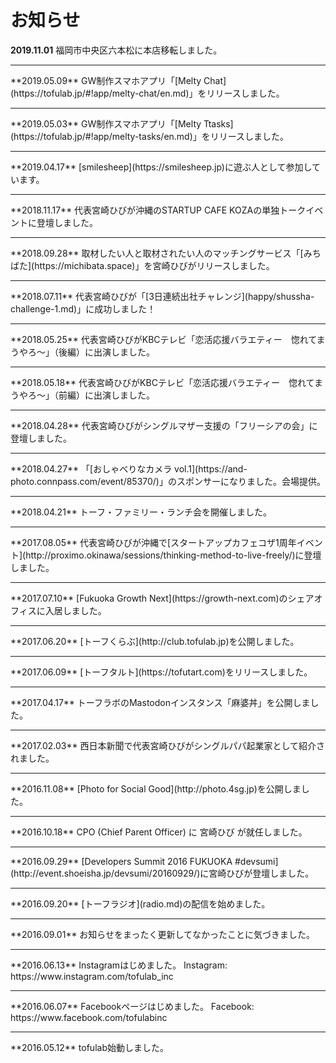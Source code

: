 # お知らせ

**2019.11.01**
福岡市中央区六本松に本店移転しました。
<hr />
**2019.05.09**
GW制作スマホアプリ「[Melty Chat](https://tofulab.jp/#!app/melty-chat/en.md)」をリリースしました。
<hr />
**2019.05.03**
GW制作スマホアプリ「[Melty Ttasks](https://tofulab.jp/#!app/melty-tasks/en.md)」をリリースしました。
<hr />
**2019.04.17**
[smilesheep](https://smilesheep.jp)に遊ぶ人として参加しています。
<hr />
**2018.11.17**
代表宮崎ひびが沖縄のSTARTUP CAFE KOZAの単独トークイベントに登壇しました。
<hr />
**2018.09.28**
取材したい人と取材されたい人のマッチングサービス「[みちばた](https://michibata.space)」を宮崎ひびがリリースしました。
<hr />
**2018.07.11**
代表宮崎ひびが「[3日連続出社チャレンジ](happy/shussha-challenge-1.md)」に成功しました！
<hr />
**2018.05.25**
代表宮崎ひびがKBCテレビ「恋活応援バラエティー　惚れてまうやろ～」（後編）に出演しました。
<hr />
**2018.05.18**
代表宮崎ひびがKBCテレビ「恋活応援バラエティー　惚れてまうやろ～」（前編）に出演しました。
<hr />
**2018.04.28**
代表宮崎ひびがシングルマザー支援の「フリーシアの会」に登壇しました。
<hr />
**2018.04.27**
「[おしゃべりなカメラ vol.1](https://and-photo.connpass.com/event/85370/)」のスポンサーになりました。会場提供。
<hr />
**2018.04.21**
トーフ・ファミリー・ランチ会を開催しました。
<hr />
**2017.08.05**
代表宮崎ひびが沖縄で[スタートアップカフェコザ1周年イベント](http://proximo.okinawa/sessions/thinking-method-to-live-freely/)に登壇しました。
<hr />
**2017.07.10**
[Fukuoka Growth Next](https://growth-next.com)のシェアオフィスに入居しました。
<hr />
**2017.06.20**
[トーフくらぶ](http://club.tofulab.jp)を公開しました。
<hr />
**2017.06.09**
[トーフタルト](https://tofutart.com)をリリースしました。
<hr />
**2017.04.17**
トーフラボのMastodonインスタンス「麻婆丼」を公開しました。
<hr />
**2017.02.03**
西日本新聞で代表宮崎ひびがシングルパパ起業家として紹介されました。
<hr />
**2016.11.08**
[Photo for Social Good](http://photo.4sg.jp)を公開しました。
<hr />
**2016.10.18**
CPO (Chief Parent Officer) に 宮崎ひび が就任しました。
<hr />
**2016.09.29**
[Developers Summit 2016 FUKUOKA #devsumi](http://event.shoeisha.jp/devsumi/20160929/)に宮崎ひびが登壇しました。
<hr />
**2016.09.20**
[トーフラジオ](radio.md)の配信を始めました。
<hr />
**2016.09.01**
お知らせをまったく更新してなかったことに気づきました。
<hr />
**2016.06.13**
Instagramはじめました。
Instagram: https://www.instagram.com/tofulab_inc
<hr />
**2016.06.07**
Facebookページはじめました。
Facebook: https://www.facebook.com/tofulabinc
<hr />
**2016.05.12**
tofulab始動しました。
